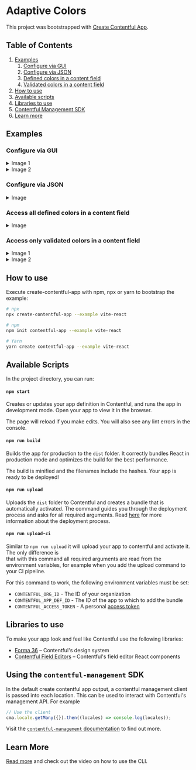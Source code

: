 # Adaptive Colors
This project was bootstrapped with [Create Contentful App](https://github.com/contentful/create-contentful-app).

## Table of Contents
1. [Examples](#examples)
    1. [Configure via GUI](#configure-via-gui)
    2. [Configure via JSON](#configure-via-json)
    3. [Defined colors in a content field](#access-all-defined-colors-in-a-content-field)
    4. [Validated colors in a content field](#access-only-validated-colors-in-a-content-field)
2. [How to use](#how-to-use)
3. [Available scripts](#available-scripts)
4. [Libraries to use](#libraries-to-use)
5. [Contentful Management SDK](#using-the-contentful-management-sdk)
6. [Learn more](#learn-more)

## Examples
### Configure via GUI
<details>
  <summary>Image 1</summary>
  
![image](https://github.com/adaptdk/contentful-color-app/assets/69549795/6af534ad-1929-4083-bdc4-aaa733e1f460)
</details>
<details>
  <summary>Image 2</summary>
  
![image](https://github.com/adaptdk/contentful-color-app/assets/69549795/5a51ea27-9831-4cf3-a84a-e7f8b130ef71)
</details>

### Configure via JSON
<details>
  <summary>Image</summary>

  ![image](https://github.com/adaptdk/contentful-color-app/assets/69549795/4383de08-02e8-4053-8933-4517ad506cd3)
</details>

### Access all defined colors in a content field
<details>
  <summary>Image</summary>

  ![image](https://github.com/adaptdk/contentful-color-app/assets/69549795/d298663f-6001-4840-acd5-7ea846a2a45a)
</details>

### Access only validated colors in a content field
<details>
  <summary>Image 1</summary>

  ![image](https://github.com/adaptdk/contentful-color-app/assets/69549795/ca8d64ce-4505-4247-85b1-a33d03b0bf48)
</details>
<details>
  <summary>Image 2</summary>

  ![image](https://github.com/adaptdk/contentful-color-app/assets/69549795/5406a1fb-861e-4b91-88b8-8ecf50571d6a)
</details>

## How to use

Execute create-contentful-app with npm, npx or yarn to bootstrap the example:

```bash
# npx
npx create-contentful-app --example vite-react

# npm
npm init contentful-app --example vite-react

# Yarn
yarn create contentful-app --example vite-react
```

## Available Scripts

In the project directory, you can run:

#### `npm start`

Creates or updates your app definition in Contentful, and runs the app in development mode.
Open your app to view it in the browser.

The page will reload if you make edits.
You will also see any lint errors in the console.

#### `npm run build`

Builds the app for production to the `dist` folder.
It correctly bundles React in production mode and optimizes the build for the best performance.

The build is minified and the filenames include the hashes.
Your app is ready to be deployed!

#### `npm run upload`

Uploads the `dist` folder to Contentful and creates a bundle that is automatically activated.
The command guides you through the deployment process and asks for all required arguments.
Read [here](https://www.contentful.com/developers/docs/extensibility/app-framework/create-contentful-app/#deploy-with-contentful) for more information about the deployment process.

#### `npm run upload-ci`

Similar to `npm run upload` it will upload your app to contentful and activate it. The only difference is  
that with this command all required arguments are read from the environment variables, for example when you add
the upload command to your CI pipeline.

For this command to work, the following environment variables must be set:

- `CONTENTFUL_ORG_ID` - The ID of your organization
- `CONTENTFUL_APP_DEF_ID` - The ID of the app to which to add the bundle
- `CONTENTFUL_ACCESS_TOKEN` - A personal [access token](https://www.contentful.com/developers/docs/references/content-management-api/#/reference/personal-access-tokens)

## Libraries to use

To make your app look and feel like Contentful use the following libraries:

- [Forma 36](https://f36.contentful.com/) – Contentful's design system
- [Contentful Field Editors](https://www.contentful.com/developers/docs/extensibility/field-editors/) – Contentful's field editor React components

## Using the `contentful-management` SDK

In the default create contentful app output, a contentful management client is
passed into each location. This can be used to interact with Contentful's
management API. For example

```js
// Use the client
cma.locale.getMany({}).then((locales) => console.log(locales));
```

Visit the [`contentful-management` documentation](https://www.contentful.com/developers/docs/extensibility/app-framework/sdk/#using-the-contentful-management-library)
to find out more.

## Learn More

[Read more](https://www.contentful.com/developers/docs/extensibility/app-framework/create-contentful-app/) and check out the video on how to use the CLI.
